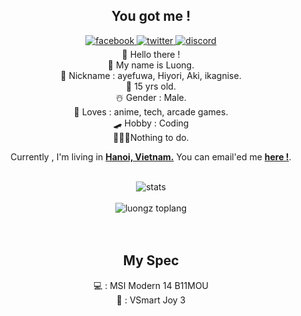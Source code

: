 
<div align="center">
<h2>You got me !</h2>
<a href="https://facebook.com/luongluvlamy" target="_blank">
<img src=https://img.shields.io/badge/facebook-%2300acee.svg?color=405DE6&style=for-the-badge&logo=facebook&logoColor=whitee alt=facebook style="margin-bottom: 5px;" />
</a>
<a href="https://twitter.com/ayefuwa" target="_blank">
<img src=https://img.shields.io/badge/twitter-%2300acee.svg?color=1DA1F2&style=for-the-badge&logo=twitter&logoColor=white alt=twitter style="margin-bottom: 5px;" />
</a>
<a href="https://lookup.guru/673447795843399690" target="_blank">
<img src=https://img.shields.io/badge/discord-%2300acee.svg?color=405DE6&style=for-the-badge&logo=discord&logoColor=white alt=discord style="margin-bottom: 5px;" />
</a>
<div align="center">
👋 Hello there !
<div align="center">
👦 My name is Luong.
<div align="center">
🙈 Nickname : ayefuwa, Hiyori, Aki, ikagnise.
<div align="center">
🎂 15 yrs old.
<div align="center">
☃️ Gender : Male.
<div align="center">
  💓 Loves : anime, tech, arcade games.
  <div align="center">
  🛹 Hobby : Coding
  <div align="center">
  👨🏻‍💻Nothing to do. 
<br />

 Currently , I'm living in **[Hanoi, Vietnam.](https://en.wikipedia.org/wiki/Hanoi)**
You can email'ed me <a href="mailto:trandinhluong2411@gmail.com"><b>here !</b></a>.
<br />
<br />

<img align="center" src="https://github-readme-stats.vercel.app/api?username=luongz&include_all_commits=true&count_private=true&show_icons=true&line_height=30&title_color=CDB4DB&icon_color=CDB4DB&text_color=D3D3D3&bg_color=0A0A0A" alt="stats">
<br />
<br />
<img src="https://github-readme-stats.vercel.app/api/top-langs/?username=luongz&layout=compact&theme=dark&bg_color=0A0A0A" alt="luongz toplang"/>
<br />
<br />
<br />
<div align="center">
<h2>My Spec</h2>
💻 : MSI Modern 14 B11MOU
<div align="center">
📱 : VSmart Joy 3
